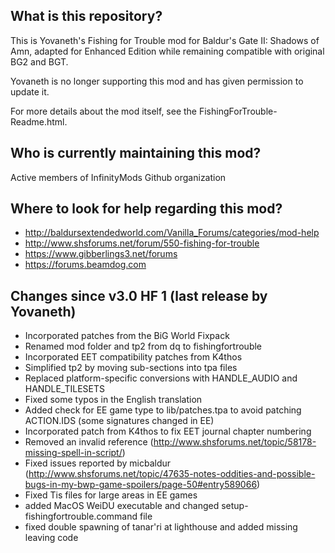 ## What is this repository? ##

This is Yovaneth's Fishing for Trouble mod for Baldur's Gate II: Shadows of Amn, adapted for Enhanced Edition while remaining compatible with original BG2 and BGT.

Yovaneth is no longer supporting this mod and has given permission to update it.

For more details about the mod itself, see the FishingForTrouble-Readme.html.

## Who is currently maintaining this mod? ##

Active members of InfinityMods Github organization

## Where to look for help regarding this mod? ##
- http://baldursextendedworld.com/Vanilla_Forums/categories/mod-help
- http://www.shsforums.net/forum/550-fishing-for-trouble
- https://www.gibberlings3.net/forums
- https://forums.beamdog.com

## Changes since v3.0 HF 1 (last release by Yovaneth) ##

- Incorporated patches from the BiG World Fixpack
- Renamed mod folder and tp2 from dq to fishingfortrouble
- Incorporated EET compatibility patches from K4thos
- Simplified tp2 by moving sub-sections into tpa files
- Replaced platform-specific conversions with HANDLE_AUDIO and HANDLE_TILESETS
- Fixed some typos in the English translation
- Added check for EE game type to lib/patches.tpa to avoid patching ACTION.IDS (some signatures changed in EE)
- Incorporated patch from K4thos to fix EET journal chapter numbering
- Removed an invalid reference (http://www.shsforums.net/topic/58178-missing-spell-in-script/)
- Fixed issues reported by micbaldur (http://www.shsforums.net/topic/47635-notes-oddities-and-possible-bugs-in-my-bwp-game-spoilers/page-50#entry589066)
- Fixed Tis files for large areas in EE games
- added MacOS WeiDU executable and changed setup-fishingfortrouble.command file
- fixed double spawning of tanar'ri at lighthouse and added missing leaving code
